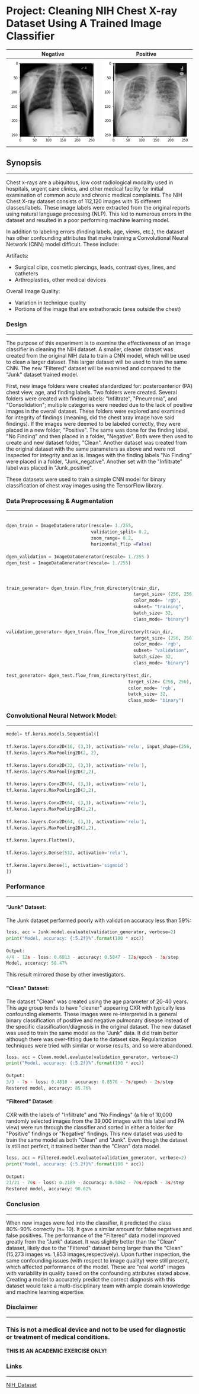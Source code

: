 [//]: <> (title)
# **Project: Cleaning NIH Chest X-ray Dataset Using A Trained Image Classifier**




Negative  | Positive
------------- | -------------
![fig caption](https://github.com/Patrick-Frisella/Patrick-Frisella/blob/main/2.png)  | ![fig caption](https://github.com/Patrick-Frisella/Patrick-Frisella/blob/main/4.png)









## **Synopsis**
---

Chest x-rays are a ubiquitous, low cost radiological modality used in hospitals, urgent care clinics,
and other medical facility for initial examination of common acute and chronic medical complaints.
The NIH Chest X-ray dataset consists of 112,120 images with 15 different classes/labels.
These image labels were extracted from the original reports using natural language processing (NLP).
This led to numerous errors in the dataset and resulted in a poor performing machine learning model.

In addition to labeling errors (finding labels, age, views, etc.), the dataset has other confounding attributes that
make training a Convolutional Neural Network (CNN) model difficult.
These include:

Artifacts:
* Surgical clips, cosmetic piercings, leads, contrast dyes, lines, and catheters
* Arthroplasties, other medical devices

Overall Image Quality:
* Variation in technique quality
* Portions of the image that are extrathoracic (area outside the chest)



### Design
---
The purpose of this experiment is to examine the effectiveness of an image classifier in cleaning
the NIH dataset. A smaller, cleaner dataset was created from the original NIH data to train a CNN model,
which will be used to clean a larger dataset. This larger dataset will be used to
train the same CNN. The new "Filtered" dataset will be examined and compared to the "Junk" dataset
trained model.

First, new image folders were created standardized for: posteroanterior (PA) chest view, age, and finding labels.
Two folders were created. Several folders were created
with finding labels: "Infiltrate", "Pneumonia", and "Consolidation"; multiple categories were needed
due to the lack of positive images in the overall dataset.
These folders were explored and examined for integrity of findings
(meaning, did the chest xray image have said findings). If the images were deemed to be labeled correctly, they were
placed in a new folder, "Positive". The same was done for the finding label,
"No Finding" and then placed in a folder, "Negative". Both were then used to create and new
dataset folder, "Clean".
Another dataset was created from the original dataset with the same parameters as above and were not inspected for
integrity and as is.
Images with the finding labels "No Finding" were placed in a folder, "Junk_negative". Another set with
the "Infiltrate" label
was placed in "Junk_positive".

These datasets were used to train a
simple CNN model for binary classification of chest xray images using the TensorFlow library.





### Data Preprocessing & Augmentation

---
``` Python

dgen_train = ImageDataGenerator(rescale= 1./255,
                                validation_split= 0.2,
                                zoom_range= 0.2,
                                horizontal_flip =False)

dgen_validation = ImageDataGenerator(rescale= 1./255 )
dgen_test = ImageDataGenerator(rescale= 1./255)



train_generator= dgen_train.flow_from_directory(train_dir,
                                                target_size= (256, 256),
                                                color_mode= 'rgb',
                                                subset= "training",
                                                batch_size= 32,
                                                class_mode= "binary")

validation_generator= dgen_train.flow_from_directory(train_dir,
                                                target_size= (256, 256),
                                                color_mode= 'rgb',
                                                subset= "validation",
                                                batch_size= 32,
                                                class_mode= "binary")

test_generator= dgen_test.flow_from_directory(test_dir,
                                              target_size= (256, 256),
                                              color_mode= 'rgb',
                                              batch_size= 32,
                                              class_mode= "binary")

```

### Convolutional Neural Network Model:

---
``` Python
model= tf.keras.models.Sequential([

tf.keras.layers.Conv2D(16, (3,3), activation='relu', input_shape=(256, 256, 3)),
tf.keras.layers.MaxPooling2D(2, 2),

tf.keras.layers.Conv2D(32, (3,3), activation='relu'),
tf.keras.layers.MaxPooling2D(2,2),

tf.keras.layers.Conv2D(64, (3,3), activation='relu'),
tf.keras.layers.MaxPooling2D(2,2),

tf.keras.layers.Conv2D(64, (3,3), activation='relu'),
tf.keras.layers.MaxPooling2D(2,2),

tf.keras.layers.Conv2D(64, (3,3), activation='relu'),
tf.keras.layers.MaxPooling2D(2,2),

tf.keras.layers.Flatten(),

tf.keras.layers.Dense(512, activation='relu'),

tf.keras.layers.Dense(1, activation='sigmoid')
])
```
### Performance

---
#### "Junk" Dataset:

The Junk dataset performed poorly with validation accuracy less than 59%:

```Python
loss, acc = Junk.model.evaluate(validation_generator, verbose=2)
print("Model, accuracy: {:5.2f}%".format(100 * acc))

Output:
4/4 - 12s - loss: 0.6813 - accuracy: 0.5847 - 12s/epoch - 3s/step
Model, accuracy: 58.47%
```


This result mirrored those by other investigators.

#### "Clean" Dataset:
The dataset "Clean" was created using the age parameter of 20-40 years.
This age group tends to have "cleaner" appearing CXR with typically less confounding elements.
These images were re-interpreted in a general binary classification of positive and negative pulmonary disease instead
of the specific classification/diagnosis in the original dataset. The new dataset was used
to train the same model as the "Junk" data. It did train better although there was over-fitting due to the dataset size.
Regularization techniques were tried with similar or worse results, and so were abandoned.

```Python
loss, acc = Clean.model.evaluate(validation_generator, verbose=2)
print("Model, accuracy: {:5.2f}%".format(100 * acc))

Output:
3/3 - 7s - loss: 0.4810 - accuracy: 0.8576 - 7s/epoch - 2s/step
Restored model, accuracy: 85.76%
```


#### "Filtered" Dataset:
CXR with the labels of "Infiltrate" and "No Findings" (a file of 10,000 randomly selected images from the 39,000 images
with this label and PA view) were run through the classifier and sorted in either a folder for "Positive" findings or
"Negative" findings. This new dataset was used to train the same model as both "Clean" and "Junk".
Even though the dataset is still not perfect, it  trained better than the "Clean" data model.

``` Python
loss, acc = Filtered.model.evaluate(validation_generator, verbose=2)
print("Model, accuracy: {:5.2f}%".format(100 * acc))

Output:
21/21 - 70s - loss: 0.2189 - accuracy: 0.9062 - 70s/epoch - 3s/step
Restored model, accuracy: 90.62%
```



### Conclusion

---
When new images were fed into the classifier,
it predicted the class 80%-90% correctly (n= 10). It gave a similar amount for false negatives and false positives.
The performance of the "Filtered" data model improved greatly from the "Junk" dataset.
It was slightly better than the "Clean" dataset, likely due to the "Filtered" dataset being larger than the "Clean"
(15,273 images vs. 1,853 images,respectively). Upon further inspection, the same confounding issues
(with respect to image quality) were still present, which affected performance of the model. These are "real world"
images with variability in quality
based on the confounding attributes stated above. Creating a model to accurately predict the correct
diagnosis with this dataset
would take a multi-disciplinary team with ample domain knowledge and machine learning expertise.



### Disclaimer

---

### This is not a medical device and not to be used for diagnostic or treatment of medical conditions.

#### THIS IS AN ACADEMIC EXERCISE ONLY!


### Links

---

[NIH_Dataset](https://www.kaggle.com/datasets/nih-chest-xrays/data)







